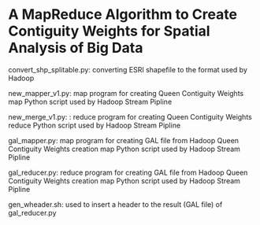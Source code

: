 A MapReduce Algorithm to Create Contiguity Weights for Spatial Analysis of Big Data
=========

convert_shp_splitable.py: converting ESRI shapefile to the format used by Hadoop

new_mapper_v1.py: map program for creating Queen Contiguity Weights
map Python script used by Hadoop Stream Pipline

new_merge_v1.py: : reduce program for creating Queen Contiguity Weights
reduce Python script used by Hadoop Stream Pipline

gal_mapper.py: map program for creating GAL file from Hadoop Queen Contiguity Weights creation
map Python script used by Hadoop Stream Pipline

gal_reducer.py: reduce program for creating GAL file from Hadoop Queen Contiguity Weights creation
map Python script used by Hadoop Stream Pipline

gen_wheader.sh: used to insert a header to the result (GAL file) of gal_reducer.py
